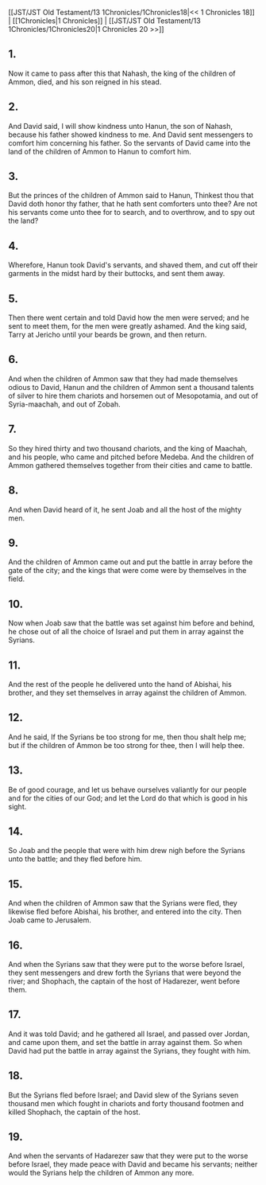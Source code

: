 [[JST/JST Old Testament/13 1Chronicles/1Chronicles18|<< 1 Chronicles 18]] | [[1Chronicles|1 Chronicles]] | [[JST/JST Old Testament/13 1Chronicles/1Chronicles20|1 Chronicles 20 >>]]
## 1.
Now it came to pass after this that Nahash, the king of the children of Ammon, died, and his son reigned in his stead.
## 2.
And David said, I will show kindness unto Hanun, the son of Nahash, because his father showed kindness to me. And David sent messengers to comfort him concerning his father. So the servants of David came into the land of the children of Ammon to Hanun to comfort him.
## 3.
But the princes of the children of Ammon said to Hanun, Thinkest thou that David doth honor thy father, that he hath sent comforters unto thee? Are not his servants come unto thee for to search, and to overthrow, and to spy out the land?
## 4.
Wherefore, Hanun took David\'s servants, and shaved them, and cut off their garments in the midst hard by their buttocks, and sent them away.
## 5.
Then there went certain and told David how the men were served; and he sent to meet them, for the men were greatly ashamed. And the king said, Tarry at Jericho until your beards be grown, and then return.
## 6.
And when the children of Ammon saw that they had made themselves odious to David, Hanun and the children of Ammon sent a thousand talents of silver to hire them chariots and horsemen out of Mesopotamia, and out of Syria-maachah, and out of Zobah.
## 7.
So they hired thirty and two thousand chariots, and the king of Maachah, and his people, who came and pitched before Medeba. And the children of Ammon gathered themselves together from their cities and came to battle.
## 8.
And when David heard of it, he sent Joab and all the host of the mighty men.
## 9.
And the children of Ammon came out and put the battle in array before the gate of the city; and the kings that were come were by themselves in the field.
## 10.
Now when Joab saw that the battle was set against him before and behind, he chose out of all the choice of Israel and put them in array against the Syrians.
## 11.
And the rest of the people he delivered unto the hand of Abishai, his brother, and they set themselves in array against the children of Ammon.
## 12.
And he said, If the Syrians be too strong for me, then thou shalt help me; but if the children of Ammon be too strong for thee, then I will help thee.
## 13.
Be of good courage, and let us behave ourselves valiantly for our people and for the cities of our God; and let the Lord do that which is good in his sight.
## 14.
So Joab and the people that were with him drew nigh before the Syrians unto the battle; and they fled before him.
## 15.
And when the children of Ammon saw that the Syrians were fled, they likewise fled before Abishai, his brother, and entered into the city. Then Joab came to Jerusalem.
## 16.
And when the Syrians saw that they were put to the worse before Israel, they sent messengers and drew forth the Syrians that were beyond the river; and Shophach, the captain of the host of Hadarezer, went before them.
## 17.
And it was told David; and he gathered all Israel, and passed over Jordan, and came upon them, and set the battle in array against them. So when David had put the battle in array against the Syrians, they fought with him.
## 18.
But the Syrians fled before Israel; and David slew of the Syrians seven thousand men which fought in chariots and forty thousand footmen and killed Shophach, the captain of the host.
## 19.
And when the servants of Hadarezer saw that they were put to the worse before Israel, they made peace with David and became his servants; neither would the Syrians help the children of Ammon any more.

